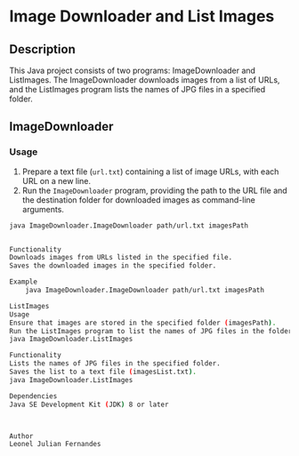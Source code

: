 # Image Downloader and List Images

## Description
This Java project consists of two programs: ImageDownloader and ListImages. The ImageDownloader downloads images from a list of URLs, and the ListImages program lists the names of JPG files in a specified folder.

## ImageDownloader

### Usage
1. Prepare a text file (`url.txt`) containing a list of image URLs, with each URL on a new line.
2. Run the `ImageDownloader` program, providing the path to the URL file and the destination folder for downloaded images as command-line arguments.

```bash
java ImageDownloader.ImageDownloader path/url.txt imagesPath


Functionality
Downloads images from URLs listed in the specified file.
Saves the downloaded images in the specified folder.

Example
	java ImageDownloader.ImageDownloader path/url.txt imagesPath

ListImages
Usage
Ensure that images are stored in the specified folder (imagesPath).
Run the ListImages program to list the names of JPG files in the folder.
java ImageDownloader.ListImages

Functionality
Lists the names of JPG files in the specified folder.
Saves the list to a text file (imagesList.txt).
java ImageDownloader.ListImages

Dependencies
Java SE Development Kit (JDK) 8 or later



Author
Leonel Julian Fernandes
